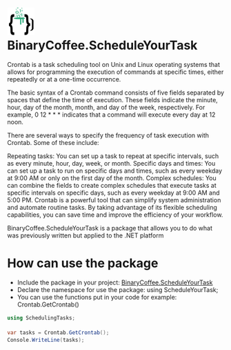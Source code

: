 <h1><img src="https://github.com/stescobedo92/ScheduleYourTask/blob/main/binarycoffee.png"> BinaryCoffee.ScheduleYourTask </h1>

Crontab is a task scheduling tool on Unix and Linux operating systems that allows for programming the execution of commands at specific times, either repeatedly or at a one-time occurrence.

The basic syntax of a Crontab command consists of five fields separated by spaces that define the time of execution. These fields indicate the minute, hour, day of the month, month, and day of the week, respectively. For example, 0 12 * * * indicates that a command will execute every day at 12 noon.

There are several ways to specify the frequency of task execution with Crontab. Some of these include:

Repeating tasks: You can set up a task to repeat at specific intervals, such as every minute, hour, day, week, or month.
Specific days and times: You can set up a task to run on specific days and times, such as every weekday at 9:00 AM or only on the first day of the month.
Complex schedules: You can combine the fields to create complex schedules that execute tasks at specific intervals on specific days, such as every weekday at 9:00 AM and 5:00 PM.
Crontab is a powerful tool that can simplify system administration and automate routine tasks. By taking advantage of its flexible scheduling capabilities, you can save time and improve the efficiency of your workflow. 

BinaryCoffee.ScheduleYourTask is a package that allows you to do what was previously written but applied to the .NET platform

# How can use the package

* Include the package in your project: [BinaryCoffee.ScheduleYourTask](https://www.nuget.org/packages/BinaryCoffee.SchedulingTask)
* Declare the namespace for use the package: using ScheduleYourTask;
* You can use the functions put in your code for example: Crontab.GetCrontab()


```csharp
using SchedulingTasks;

var tasks = Crontab.GetCrontab();
Console.WriteLine(tasks);

```
